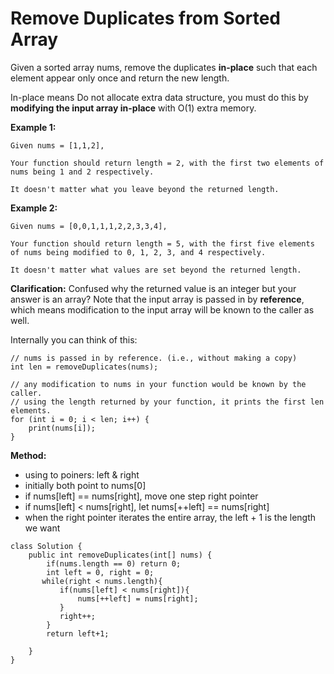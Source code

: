 # Remove Duplicates from Sorted Array

Given a sorted array nums, remove the duplicates **in-place** such that each element appear only once and return the new length.

In-place means Do not allocate extra data structure, you must do this by **modifying the input array in-place** with O(1) extra memory.

**Example 1:**
```
Given nums = [1,1,2],

Your function should return length = 2, with the first two elements of nums being 1 and 2 respectively.

It doesn't matter what you leave beyond the returned length.
```

**Example 2:**
```
Given nums = [0,0,1,1,1,2,2,3,3,4],

Your function should return length = 5, with the first five elements of nums being modified to 0, 1, 2, 3, and 4 respectively.

It doesn't matter what values are set beyond the returned length.
```
**Clarification:**
Confused why the returned value is an integer but your answer is an array?
Note that the input array is passed in by **reference**, which means modification to the input array will be known to the caller as well.

Internally you can think of this:
```
// nums is passed in by reference. (i.e., without making a copy)
int len = removeDuplicates(nums);

// any modification to nums in your function would be known by the caller.
// using the length returned by your function, it prints the first len elements.
for (int i = 0; i < len; i++) {
    print(nums[i]);
}
```

**Method:**
* using to poiners: left & right
* initially both point to nums[0]
* if nums[left] == nums[right], move one step right pointer
* if nums[left] < nums[right], let nums[++left] == nums[right]
* when the right pointer iterates the entire array, the left + 1 is the length we want
```
class Solution {
    public int removeDuplicates(int[] nums) {
        if(nums.length == 0) return 0;
        int left = 0, right = 0;
       while(right < nums.length){
           if(nums[left] < nums[right]){
               nums[++left] = nums[right];
           }
           right++;
        }
        return left+1;
        
    }
}
```

